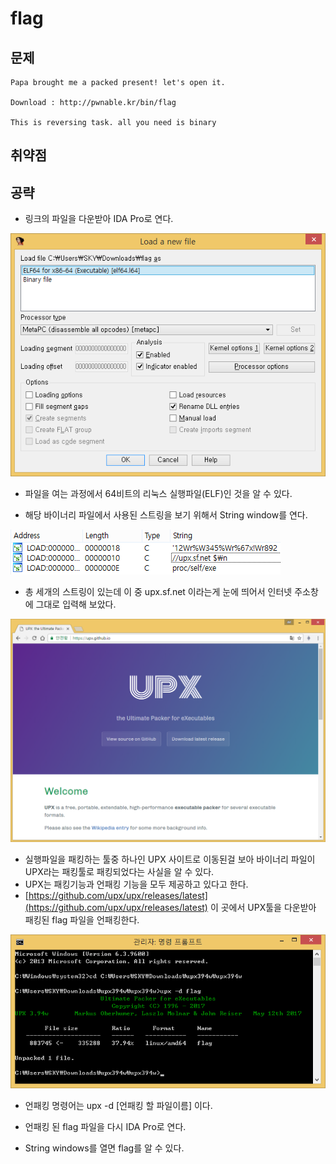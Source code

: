 # flag

## 문제

```
Papa brought me a packed present! let's open it.

Download : http://pwnable.kr/bin/flag

This is reversing task. all you need is binary
```

## 취약점

## 공략

* 링크의 파일을 다운받아 IDA Pro로 연다.

![](/assets/ida.png)

* 파일을 여는 과정에서 64비트의 리눅스 실행파일\(ELF\)인 것을 알 수 있다.

* 해당 바이너리 파일에서 사용된 스트링을 보기 위해서 String window를 연다.

![](/assets/ida2.png)

* 총 세개의 스트링이 있는데 이 중 upx.sf.net 이라는게 눈에 띄어서 인터넷 주소창에 그대로 입력해 보았다.

![](/assets/upx.png)

* 실행파일을 패킹하는 툴중 하나인 UPX 사이트로 이동된걸 보아 바이너리 파일이 UPX라는 패킹툴로 패킹되었다는 사실을 알 수 있다.
* UPX는 패킹기능과 언패킹 기능을 모두 제공하고 있다고 한다.
* [https://github.com/upx/upx/releases/latest](https://github.com/upx/upx/releases/latest) 이 곳에서 UPX툴을 다운받아 패킹된 flag 파일을 언패킹한다.

![](/assets/upx2.png)

* 언패킹 명령어는 upx -d \[언패킹 할 파일이름\] 이다.

* 언패킹 된 flag 파일을 다시 IDA Pro로 연다.

* String windows를 열면 flag를 알 수 있다.



